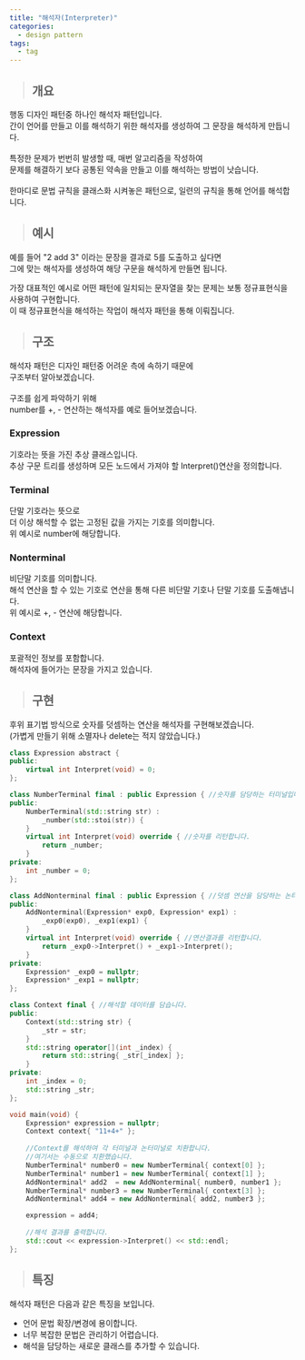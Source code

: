 ```yaml
---
title: "해석자(Interpreter)"
categories:
  - design pattern
tags:
  - tag
---
```

> ## 개요

행동 디자인 패턴중 하나인 해석자 패턴입니다.<br>
간이 언어를 만들고 이를 해석하기 위한 해석자를 생성하여 그 문장을 해석하게 만듭니다.<br>
<br>
특정한 문제가 번번히 발생할 때, 매번 알고리즘을 작성하여<br>
문제를 해결하기 보다 공통된 약속을 만들고 이를 해석하는 방법이 낫습니다.<br>
<br>
한마디로 문법 규칙을 클래스화 시켜놓은 패턴으로, 일련의 규칙을 통해 언어를 해석합니다.
> ## 예시

예를 들어 "2 add 3" 이라는 문장을 결과로 5를 도출하고 싶다면<br>
그에 맞는 해석자를 생성하여 해당 구문을 해석하게 만들면 됩니다.<br>

가장 대표적인 예시로
어떤 패턴에 일치되는 문자열을 찾는 문제는 보통 정규표현식을 사용하여 구현합니다.<br>
이 때 정규표현식을 해석하는 작업이 해석자 패턴을 통해 이뤄집니다.
> ## 구조

해석자 패턴은 디자인 패턴중 어려운 측에 속하기 때문에<br>
구조부터 알아보겠습니다.<br>
<br>
구조를 쉽게 파악하기 위해<br>
number를 +, - 연산하는 해석자를 예로 들어보겠습니다.
### Expression
기호라는 뜻을 가진 추상 클래스입니다.<br>
추상 구문 트리를 생성하며 모든 노드에서 가져야 할 Interpret()연산을 정의합니다.
### Terminal
단말 기호라는 뜻으로<br>
더 이상 해석할 수 없는 고정된 값을 가지는 기호를 의미합니다.<br>
위 예시로 number에 해당합니다.
### Nonterminal
비단말 기호를 의미합니다.<br>
해석 연산을 할 수 있는 기호로 연산을 통해 다른 비단말 기호나 단말 기호를 도출해냅니다.<br>
위 예시로 +, - 연산에 해당합니다.
### Context
포괄적인 정보를 포함합니다.<br>
해석자에 들어가는 문장을 가지고 있습니다.
> ## 구현

후위 표기법 방식으로 숫자를 덧셈하는 연산을 해석자를 구현해보겠습니다.<br>
(가볍게 만들기 위해 소멸자나 delete는 적지 않았습니다.)
```cpp
class Expression abstract {
public:
	virtual int Interpret(void) = 0;
};
```
```cpp
class NumberTerminal final : public Expression { //숫자를 담당하는 터미널입니다.
public:
	NumberTerminal(std::string str) :
		_number(std::stoi(str)) {
	}
	virtual int Interpret(void) override { //숫자를 리턴합니다.
		return _number;
	}
private:
	int _number = 0;
};
```
```cpp
class AddNonterminal final : public Expression { //덧셈 연산을 담당하는 논터미널입니다.
public:
	AddNonterminal(Expression* exp0, Expression* exp1) :
		_exp0(exp0), _exp1(exp1) {
	}
	virtual int Interpret(void) override { //연산결과를 리턴합니다.
		return _exp0->Interpret() + _exp1->Interpret();
	}
private:
	Expression* _exp0 = nullptr;
	Expression* _exp1 = nullptr;
};
```
```cpp
class Context final { //해석할 데이터를 담습니다.
public:
	Context(std::string str) {
		_str = str;
	}
	std::string operator[](int _index) {
		return std::string{ _str[_index] };
	}
private:
	int _index = 0;
	std::string _str;
};
```
```cpp
void main(void) {
	Expression* expression = nullptr;
	Context context{ "11+4+" };
	
	//Context를 해석하여 각 터미널과 논터미널로 치환합니다.
	//여기서는 수동으로 치환했습니다.
	NumberTerminal* number0 = new NumberTerminal{ context[0] };
	NumberTerminal* number1 = new NumberTerminal{ context[1] };
	AddNonterminal* add2  = new AddNonterminal{ number0, number1 };
	NumberTerminal* number3 = new NumberTerminal{ context[3] };
	AddNonterminal* add4 = new AddNonterminal{ add2, number3 };

	expression = add4;
  
	//해석 결과를 출력합니다.
	std::cout << expression->Interpret() << std::endl;
};
```

> ## 특징

해석자 패턴은 다음과 같은 특징을 보입니다.
- 언어 문법 확장/변경에 용이합니다.
- 너무 복잡한 문법은 관리하기 어렵습니다.
- 해석을 담당하는 새로운 클래스를 추가할 수 있습니다.
